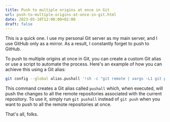 ```yaml
---
title: Push to multiple origins at once in Git
url: push-to-multiple-origins-at-once-in-git.html
date: 2023-05-10T12:00:00+02:00
draft: false
---
```


This is a quick one. I use my personal Git server as my main server, and I use
GitHub only as a mirror. As a result, I constantly forget to push to GitHub.

To push to multiple origins at once in Git, you can create a custom Git alias or
use a script to automate the process. Here's an example of how you can achieve
this using a Git alias:

```sh
git config --global alias.pushall '!sh -c "git remote | xargs -L1 git push --all"'
```

This command creates a Git alias called `pushall` which, when executed, will
push the changes to all the remote repositories associated with the current
repository. To use it, simply run `git pushall` instead of `git push` when you
want to push to all the remote repositories at once.

That's all, folks.
